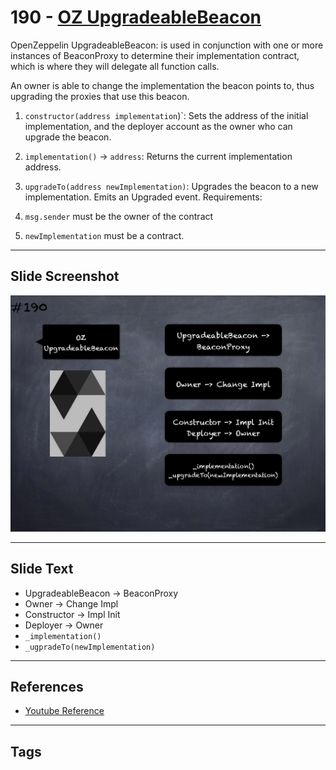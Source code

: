 # 190 - [OZ UpgradeableBeacon](OZ%20UpgradeableBeacon.md)
OpenZeppelin UpgradeableBeacon: is used in conjunction with one or more instances of BeaconProxy to determine their implementation contract, which is where they will delegate all function calls. 

An owner is able to change the implementation the beacon points to, thus upgrading the proxies that use this beacon.

1.  `constructor(address implementation`)`: Sets the address of the initial implementation, and the deployer account as the owner who can upgrade the beacon.
    
2.  `implementation()` → `address`: Returns the current implementation address.
    
3.  `upgradeTo(address newImplementation)`: Upgrades the beacon to a new implementation. Emits an Upgraded event. Requirements: 
  
  1. `msg.sender` must be the owner of the contract
  
  2. `newImplementation` must be a contract.

___
## Slide Screenshot
![190.png](../../images/3.%20Solidity%20201/190.png)
___
## Slide Text
- UpgradeableBeacon -> BeaconProxy
- Owner -> Change Impl
- Constructor -> Impl Init
- Deployer -> Owner
- `_implementation()`
- `_ugpradeTo(newImplementation)`
___
## References
- [Youtube Reference](https://youtu.be/0kx8M4u5980?t=796)
___
## Tags